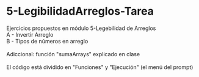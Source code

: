 # 5-LegibilidadArreglos-Tarea
 Ejercicios propuestos en módulo 5-Legebilidad de Arreglos
  <br> A - Invertir Arreglo
  <br> B - Tipos de números en arreglo
  <br>
  <br> Adiccional: función "sumaArrays" explicado en clase
  <br>
  <br> El código está dividido en "Funciones" y "Ejecución" (el menú del prompt)

